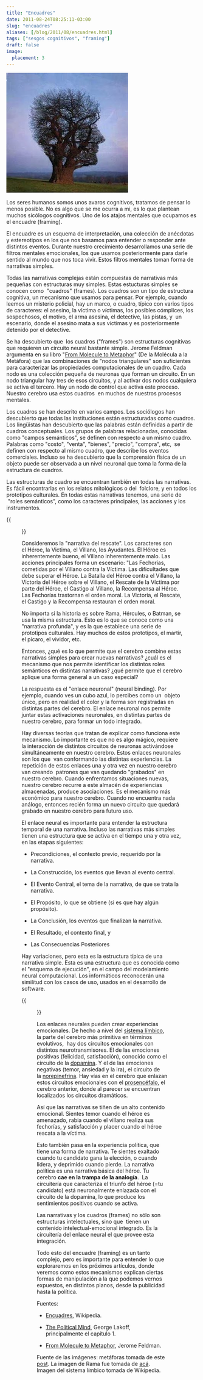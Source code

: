 ```yaml
---
title: "Encuadres"
date: 2011-08-24T08:25:11-03:00
slug: "encuadres"
aliases: [/blog/2011/08/encuadres.html]
tags: ["sesgos cognitivos", "framing"]
draft: false
image:
  placement: 3
---
```


![](metaforas.jpg)

Los seres humanos somos unos avaros cognitivos, tratamos de pensar lo menos
posible. No es algo que se me ocurra a mi, es lo que plantean muchos
sicólogos cognitivos. Uno de los atajos mentales que ocupamos es el
encuadre (framing).

El encuadre es un esquema de interpretación, una colección de anécdotas
y estereotipos en los que nos basamos para entender o responder ante
distintos eventos. Durante nuestro crecimiento desarrollamos una serie
de filtros mentales emocionales, los que usamos posteriormente para
darle sentido al mundo que nos toca vivir. Estos filtros mentales toman
forma de narrativas simples.

Todas las narrativas complejas están compuestas de narrativas más
pequeñas con estructuras muy simples. Estas estucturas simples se
conocen como  "cuadros" (frames). Los cuadros son un tipo de
estructura cognitiva, un mecanismo que usamos para pensar. Por ejemplo,
cuando leemos un misterio policial, hay un marco, o cuadro, típico con
varios tipos de caracteres: el asesino, la víctima o víctimas, los
posibles cómplices, los sospechosos, el motivo, el arma asesina, el
detective, las pistas, y  un escenario, donde el asesino mata a sus
víctimas y es posteriormente detenido por el detective.

Se ha descubierto que  los cuadros ("frames") son estructuras
cognitivas que requieren un circuito neural bastante simple. Jerome
Feldman argumenta en su libro "[From Molecule to Metaphor](http://amzn.to/mPFJv7)" (De la Molécula a la Metáfora) que
las combinaciones de "nodos triangulares" son suficientes para
caracterizar las propiedades computacionales de un cuadro. Cada nodo es
una colección pequeña de neuronas que forman un circuito. En un nodo
triangular hay tres de esos circuitos, y al activar dos nodos cualquiera
se activa el tercero. Hay un nodo de control que activa este proceso.
Nuestro cerebro usa estos cuadros  en muchos de nuestros procesos
mentales.

Los cuadros se han descrito en varios campos. Los sociólogos han
descubierto que todas las instituciones están estructuradas como
cuadros. Los lingüistas han descubierto que las palabras están definidas
a partir de cuadros conceptuales. Los grupos de palabras relacionadas,
conocidas como "campos semánticos", se definen con respecto a un mismo
cuadro. Palabras como "costo", "venta", "bienes", "precio",
"compra", etc,  se definen con respecto al mismo cuadro, que describe
los eventos comerciales. Incluso se ha descubierto que la comprensión
física de un objeto puede ser observada a un nivel neuronal que toma la
forma de la estructura de cuadros.

Las estructuras de cuadro se encuentran también en todas las narrativas.
Es fácil encontrarlas en los relatos mitológicos o del  folclore, y en
todos los prototipos culturales. En todas estas narrativas tenemos, una
serie de  "roles semánticos", como los caracteres principales, las
acciones y los instrumentos.

{{<figure caption="Rama rescatando a Sita del demonio Rávana" src="rama7.jpg">}}

Consideremos la "narrativa del rescate". Los caracteres son el Héroe,
la Victima, el Villano, los Ayudantes. El Héroe es inherentemente bueno,
el Villano inherentemente malo. Las acciones principales forma un
escenario: "Las Fechorías, cometidas por el Villano contra la Víctima.
Las dificultades que debe superar el Héroe. La Batalla del Héroe contra
el Villano, la Victoria del Héroe sobre el Villano, el Rescate de la
Víctima por parte del Héroe, el Castigo al Villano, la Recompensa al
Héroe. Las Fechorías trastornan el orden moral. La Victoria, el Rescate,
el Castigo y la Recompensa restauran el orden moral.

No importa si la historia es sobre Rama, Hércules, o Batman, se usa la
misma estructura. Esto es lo que se conoce como una "narrativa
profunda", y es la que establece una serie de prototipos culturales.
Hay muchos de estos prototipos, el martir, el pícaro, el vividor, etc.

Entonces, ¿qué es lo que permite que el cerebro combine estas narrativas
simples para crear nuevas narrativas? ¿cuál es el mecanismo que nos
permite identificar los distintos roles semánticos en distintas
narrativas? ¿qué permite que el cerebro aplique una forma general a un
caso especial?

La respuesta es el "enlace neuronal" (neural binding). Por ejemplo,
cuando ves un cubo azul, lo percibes como un  objeto único, pero en
realidad el color y la forma son registradas en distintas partes del
cerebro. El enlace neuronal nos permite juntar estas activaciones
neuronales, en distintas partes de nuestro cerebro, para formar un todo
integrado.

Hay diversas teorías que tratan de explicar como funciona este
mecanismo. Lo importante es que no es algo mágico, requiere la
interacción de distintos circuitos de neuronas activándose
simultáneamente en nuestro cerebro. Estos enlaces neuronales son los que
 van conformando las distintas experiencias. La repetición de estos
enlaces una y otra vez en nuestro cerebro van creando  patrones que van
quedando "grabados" en nuestro cerebro. Cuando enfrentamos situaciones
nuevas, nuestro cerebro recurre a este almacén de experiencias
almacenadas, produce asociaciones. Es el mecanismo más económico para
nuestro cerebro. Cuando no encuentra nada análogo, entonces recién forma
un nuevo circuito que quedará grabado en nuestro cerebro para futuro
uso.

El enlace neural es importante para entender la estructura temporal de
una narrativa. Incluso las narrativas más simples tienen una estructura
que se activa en el tiempo una y otra vez, en las etapas siguientes:

-   Precondiciones, el contexto previo, requerido por la narrativa.

-   La Construcción, los eventos que llevan al evento central.

-   El Evento Central, el tema de la narrativa, de que se trata la
    narrativa.

-   El Propósito, lo que se obtiene (si es que hay algún propósito).

-   La Conclusión, los eventos que finalizan la narrativa.

-   El Resultado, el contexto final, y

-   Las Consecuencias Posteriores

Hay variaciones, pero esta es la estructura típica de una narrativa
simple. Esta es una estructura que es conocida como el "esquema de
ejecución", en el campo del modelamiento neural computacional. Los
informáticos reconocerán una similitud con los casos de uso, usados en
el desarrollo de software.

{{<figure caption="El Sistema Límbico" src="SistemaLimbico.jpg">}}

Los enlaces neurales pueden crear experiencias emocionales. De hecho a
nivel del [sistema límbico](https://es.wikipedia.org/wiki/Sistema_l%C3%ADmbico), la parte
del cerebro más primitiva en términos evolutivos,  hay dos circuitos
emocionales con distintos neurotransmisores. El de las emociones
positivas (felicidad, satisfacción), conocido como el circuito de la
[dopamina](https://es.wikipedia.org/wiki/Dopamina). Y el de las emociones
negativas (temor, ansiedad y la ira), el circuito de
la [norepinefrina](http://es.wikipedia.org/wiki/Noradrenalina). Hay vías
en el cerebro que enlazan estos circuitos emocionales con el
[prosencéfalo](http://es.wikipedia.org/wiki/Prosenc%C3%A9falo), el
cerebro anterior, donde al parecer se encuentran localizados los
circuitos dramáticos.

Así que las narrativas se tiñen de un alto contenido emocional. Sientes
temor cuando el héroe es amenazado, rabia cuando el villano realiza sus
fechorías, y satisfacción y placer cuando el héroe rescata a la víctima.

Esto también pasa en la experiencia política, que tiene una forma de
narrativa. Te sientes exaltado cuando tu candidato gana la elección, o
cuando lidera, y deprimido cuando pierde. La narrativa política es una
narrativa básica del héroe. Tu cerebro **cae en la trampa de la
analogía**.  La circuitería que caracteriza el triunfo del héroe (=tu
candidato) está neuronalmente enlazada con el circuito de la dopamina,
lo que produce los sentimientos positivos cuando se activa.

Las narrativas y los cuadros (frames) no sólo son estructuras
intelectuales, sino que  tienen un contenido intelectual-emocional
integrado. Es la circuitería del enlace neural el que provee esta
integración.

Todo esto del encuadre (framing) es un tanto complejo, pero es
importante para entender lo que exploraremos en los próximos artículos,
donde veremos como estos mecanismos explican ciertas formas de
manipulación a la que podemos vernos expuestos, en distintos planos,
desde la publicidad hasta la política.

Fuentes:

-   [Encuadres](http://es.wikipedia.org/wiki/Encuadre_(ciencias_sociales)),
    Wikipedia.

-   [The Political Mind](http://t.co/q3siTc2), George Lakoff,
    principalmente el capítulo 1.

-   [From Molecule to Metaphor](http://amzn.to/mPFJv7), Jerome Feldman.

Fuente de las imágenes: metáforas tomada de este
[post](http://heartcrepusculo.blogspot.com/2009/11/metaforas.html). La
imagen de Rama fue tomada de
[acá](http://www.ruchiskitchen.com/kids/stories/avtaars/rama2.htm).
Imagen del sistema límbico tomada de Wikipedia.
